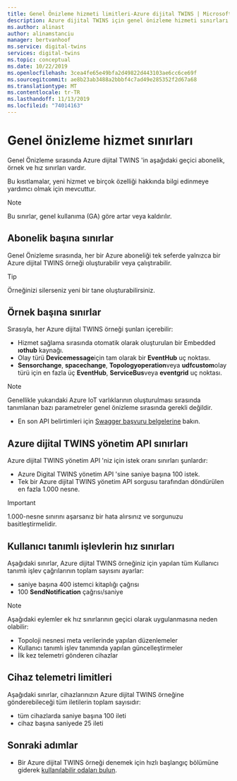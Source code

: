```yaml
---
title: Genel Önizleme hizmeti limitleri-Azure dijital TWINS | Microsoft Docs
description: Azure dijital TWINS için genel önizleme hizmeti sınırları hakkında bilgi edinin.
ms.author: alinast
author: alinamstanciu
manager: bertvanhoof
ms.service: digital-twins
services: digital-twins
ms.topic: conceptual
ms.date: 10/22/2019
ms.openlocfilehash: 3cea4fe65e49bfa2d49822d443103ae6cc6ce69f
ms.sourcegitcommit: ae8b23ab3488a2bbbf4c7ad49e285352f2d67a68
ms.translationtype: MT
ms.contentlocale: tr-TR
ms.lasthandoff: 11/13/2019
ms.locfileid: "74014163"
---
```

# <a name="public-preview-service-limits"></a>Genel önizleme hizmet sınırları

Genel Önizleme sırasında Azure dijital TWINS 'in aşağıdaki geçici abonelik, örnek ve hız sınırları vardır.

Bu kısıtlamalar, yeni hizmet ve birçok özelliği hakkında bilgi edinmeye yardımcı olmak için mevcuttur.

> [!NOTE]
> Bu sınırlar, genel kullanıma (GA) göre artar veya kaldırılır.

## <a name="per-subscription-limits"></a>Abonelik başına sınırlar

Genel Önizleme sırasında, her bir Azure aboneliği tek seferde yalnızca bir Azure dijital TWINS örneği oluşturabilir veya çalıştırabilir.

> [!TIP]
> Örneğinizi silerseniz yeni bir tane oluşturabilirsiniz.

## <a name="per-instance-limits"></a>Örnek başına sınırlar

Sırasıyla, her Azure dijital TWINS örneği şunları içerebilir:

- Hizmet sağlama sırasında otomatik olarak oluşturulan bir Embedded **ıothub** kaynağı.
- Olay türü **Devicemessage**için tam olarak bir **EventHub** uç noktası.
- **Sensorchange**, **spacechange**, **Topologyoperation**veya **udfcustom**olay türü için en fazla üç **EventHub**, **ServiceBus**veya **eventgrid** uç noktası.

> [!NOTE]
> Genellikle yukarıdaki Azure IoT varlıklarının oluşturulması sırasında tanımlanan bazı parametreler genel önizleme sırasında gerekli değildir.
> - En son API belirtimleri için [Swagger başvuru belgelerine](./how-to-use-swagger.md) bakın.

## <a name="azure-digital-twins-management-api-limits"></a>Azure dijital TWINS yönetim API sınırları

Azure dijital TWINS yönetim API 'niz için istek oranı sınırları şunlardır:

- Azure Digital TWINS yönetim API 'sine saniye başına 100 istek.
- Tek bir Azure dijital TWINS yönetim API sorgusu tarafından döndürülen en fazla 1.000 nesne.

> [!IMPORTANT]
> 1\.000-nesne sınırını aşarsanız bir hata alırsınız ve sorgunuzu basitleştirmelidir.

## <a name="user-defined-functions-rate-limits"></a>Kullanıcı tanımlı işlevlerin hız sınırları

Aşağıdaki sınırlar, Azure dijital TWINS örneğiniz için yapılan tüm Kullanıcı tanımlı işlev çağrılarının toplam sayısını ayarlar:

- saniye başına 400 istemci kitaplığı çağrısı
- 100 **SendNotification** çağrısı/saniye

> [!NOTE]
> Aşağıdaki eylemler ek hız sınırlarının geçici olarak uygulanmasına neden olabilir:
> - Topoloji nesnesi meta verilerinde yapılan düzenlemeler
> - Kullanıcı tanımlı işlev tanımında yapılan güncelleştirmeler
> - İlk kez telemetri gönderen cihazlar

## <a name="device-telemetry-limits"></a>Cihaz telemetri limitleri

Aşağıdaki sınırlar, cihazlarınızın Azure dijital TWINS örneğine gönderebileceği tüm iletilerin toplam sayısıdır:

- tüm cihazlarda saniye başına 100 ileti
-   cihaz başına saniyede 25 ileti

## <a name="next-steps"></a>Sonraki adımlar

- Bir Azure dijital TWINS örneği denemek için hızlı başlangıç bölümüne giderek [kullanılabilir odaları bulun](./quickstart-view-occupancy-dotnet.md).
